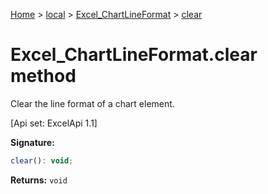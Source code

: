 [Home](./index) &gt; [local](local.md) &gt; [Excel\_ChartLineFormat](local.excel_chartlineformat.md) &gt; [clear](local.excel_chartlineformat.clear.md)

# Excel\_ChartLineFormat.clear method

Clear the line format of a chart element. 

 \[Api set: ExcelApi 1.1\]

**Signature:**
```javascript
clear(): void;
```
**Returns:** `void`

